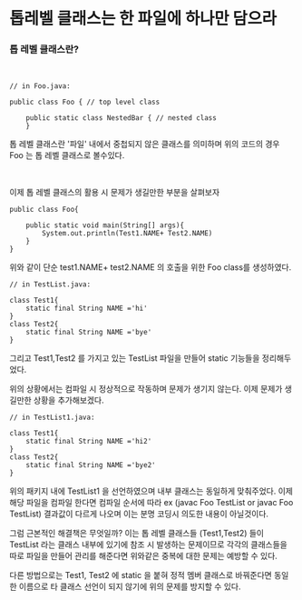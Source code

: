 # 톱레벨 클래스는 한 파일에 하나만 담으라

### 톱 레벨 클래스란?

<br/>

```
// in Foo.java:

public class Foo { // top level class

    public static class NestedBar { // nested class
    }

```

톱 레벨 클래스란 '파일' 내에서 중첩되지 않은 클래스를 의미하며 위의 코드의 경우 Foo 는 톱 레벨 클래스로 볼수있다.

<br/>

이제 톱 레벨 클래스의 활용 시 문제가 생길만한 부분을 살펴보자

```
public class Foo{

    public static void main(String[] args){
        System.out.println(Test1.NAME+ Test2.NAME)
    }
}

```

위와 같이 단순 test1.NAME+ test2.NAME 의 호출을 위한 Foo class를 생성하였다.

```
// in TestList.java:

class Test1{
    static final String NAME ='hi'
}
class Test2{
    static final String NAME ='bye'
}

```

그리고 Test1,Test2 를 가지고 있는 TestList 파일을 만들어 static 기능들을 정리해두었다.

위의 상황에서는 컴파일 시 정상적으로 작동하며 문제가 생기지 않는다. 이제 문제가 생길만한 상황을 추가해보겠다.

```
// in TestList1.java:

class Test1{
    static final String NAME ='hi2'
}
class Test2{
    static final String NAME ='bye2'
}

```

위의 패키지 내에 TestList1 을 선언하였으며 내부 클래스는 동일하게 맞춰주었다. 이제 해당 파일을 컴파일 한다면
컴파일 순서에 따라 ex (javac Foo TestList or javac Foo TestList) 결과값이 다르게 나오며
이는 분명 코딩시 의도한 내용이 아닐것이다.

그럼 근본적인 해결책은 무엇일까? 이는 톱 레벨 클래스들 (Test1,Test2) 들이 TestList 라는 클래스 내부에 있기에
참조 시 발생하는 문제이므로 각각의 클래스들을 따로 파일을 만들어 관리를 해준다면 위와같은 중복에 대한 문제는 예방할 수 있다.

다른 방법으로는 Test1, Test2 에 static 을 붙혀 정적 멤버 클래스로 바꿔준다면 동일한 이름으로 타 클래스 선언이 되지 않기에 위의 문제를 방지할 수 있다.
